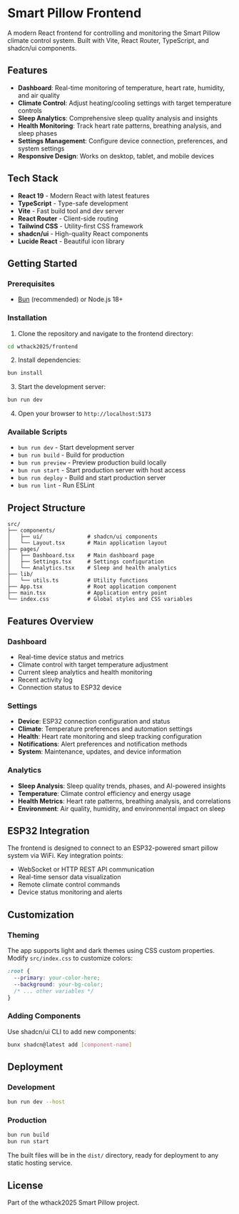 # Smart Pillow Frontend

A modern React frontend for controlling and monitoring the Smart Pillow climate control system. Built with Vite, React Router, TypeScript, and shadcn/ui components.

## Features

- **Dashboard**: Real-time monitoring of temperature, heart rate, humidity, and air quality
- **Climate Control**: Adjust heating/cooling settings with target temperature controls
- **Sleep Analytics**: Comprehensive sleep quality analysis and insights
- **Health Monitoring**: Track heart rate patterns, breathing analysis, and sleep phases
- **Settings Management**: Configure device connection, preferences, and system settings
- **Responsive Design**: Works on desktop, tablet, and mobile devices

## Tech Stack

- **React 19** - Modern React with latest features
- **TypeScript** - Type-safe development
- **Vite** - Fast build tool and dev server
- **React Router** - Client-side routing
- **Tailwind CSS** - Utility-first CSS framework
- **shadcn/ui** - High-quality React components
- **Lucide React** - Beautiful icon library

## Getting Started

### Prerequisites

- [Bun](https://bun.sh/) (recommended) or Node.js 18+

### Installation

1. Clone the repository and navigate to the frontend directory:
```bash
cd wthack2025/frontend
```

2. Install dependencies:
```bash
bun install
```

3. Start the development server:
```bash
bun run dev
```

4. Open your browser to `http://localhost:5173`

### Available Scripts

- `bun run dev` - Start development server
- `bun run build` - Build for production
- `bun run preview` - Preview production build locally
- `bun run start` - Start production server with host access
- `bun run deploy` - Build and start production server
- `bun run lint` - Run ESLint

## Project Structure

```
src/
├── components/
│   ├── ui/              # shadcn/ui components
│   └── Layout.tsx       # Main application layout
├── pages/
│   ├── Dashboard.tsx    # Main dashboard page
│   ├── Settings.tsx     # Settings configuration
│   └── Analytics.tsx    # Sleep and health analytics
├── lib/
│   └── utils.ts         # Utility functions
├── App.tsx              # Root application component
├── main.tsx             # Application entry point
└── index.css            # Global styles and CSS variables
```

## Features Overview

### Dashboard
- Real-time device status and metrics
- Climate control with target temperature adjustment
- Current sleep analytics and health monitoring
- Recent activity log
- Connection status to ESP32 device

### Settings
- **Device**: ESP32 connection configuration and status
- **Climate**: Temperature preferences and automation settings
- **Health**: Heart rate monitoring and sleep tracking configuration
- **Notifications**: Alert preferences and notification methods
- **System**: Maintenance, updates, and device information

### Analytics
- **Sleep Analysis**: Sleep quality trends, phases, and AI-powered insights
- **Temperature**: Climate control efficiency and energy usage
- **Health Metrics**: Heart rate patterns, breathing analysis, and correlations
- **Environment**: Air quality, humidity, and environmental impact on sleep

## ESP32 Integration

The frontend is designed to connect to an ESP32-powered smart pillow system via WiFi. Key integration points:

- WebSocket or HTTP REST API communication
- Real-time sensor data visualization
- Remote climate control commands
- Device status monitoring and alerts

## Customization

### Theming
The app supports light and dark themes using CSS custom properties. Modify `src/index.css` to customize colors:

```css
:root {
  --primary: your-color-here;
  --background: your-bg-color;
  /* ... other variables */
}
```

### Adding Components
Use shadcn/ui CLI to add new components:

```bash
bunx shadcn@latest add [component-name]
```

## Deployment

### Development
```bash
bun run dev --host
```

### Production
```bash
bun run build
bun run start
```

The built files will be in the `dist/` directory, ready for deployment to any static hosting service.

## License

Part of the wthack2025 Smart Pillow project.